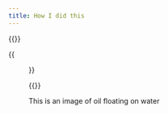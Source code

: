 ```yaml
---
title: How I did this
---
```


{{<gallery caption-effect="none">}}
  
  {{<figure 
    class="no-photoswipe"
    link="/categories/flowers/"
    src="https://res.cloudinary.com/rama-llama/image/upload/v1609692777/Oil_and_Water_uss0jw.jpg">}}
  
{{</gallery >}}

<p> This is an image of oil floating on water </p>
